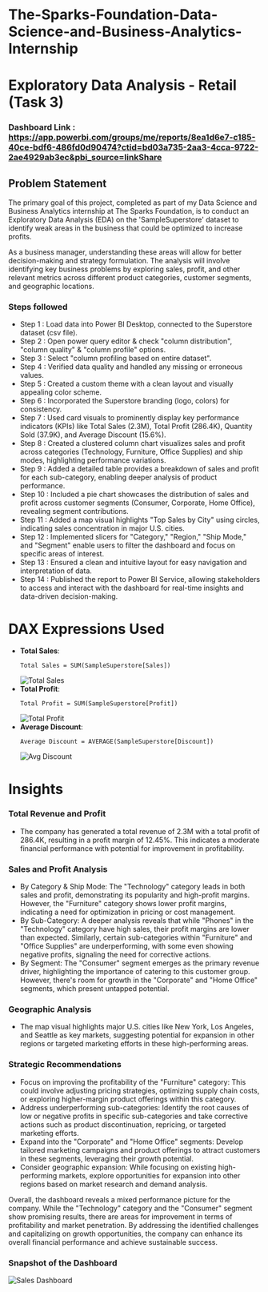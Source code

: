 # The-Sparks-Foundation-Data-Science-and-Business-Analytics-Internship
# Exploratory Data Analysis - Retail (Task 3)

### Dashboard Link : https://app.powerbi.com/groups/me/reports/8ea1d6e7-c185-40ce-bdf6-486fd0d90474?ctid=bd03a735-2aa3-4cca-9722-2ae4929ab3ec&pbi_source=linkShare

## Problem Statement

The primary goal of this project, completed as part of my Data Science and Business Analytics internship at The Sparks Foundation, is to conduct an Exploratory Data Analysis (EDA) on the 'SampleSuperstore' dataset to identify weak areas in the business that could be optimized to increase profits.


As a business manager, understanding these areas will allow for better decision-making and strategy formulation. The analysis will involve identifying key business problems by exploring sales, profit, and other relevant metrics across different product categories, customer segments, and geographic locations.


### Steps followed 

- Step 1 : Load data into Power BI Desktop, connected to the Superstore dataset (csv file).
- Step 2 : Open power query editor & check "column distribution", "column quality" & "column profile" options.
- Step 3 : Select "column profiling based on entire dataset".
- Step 4 : Verified data quality and handled any missing or erroneous values.
- Step 5 : Created a custom theme with a clean layout and visually appealing color scheme.
- Step 6 : Incorporated the Superstore branding (logo, colors) for consistency.
- Step 7 : Used card visuals to prominently display key performance indicators (KPIs) like Total Sales (2.3M), Total Profit (286.4K), Quantity Sold (37.9K), and Average Discount (15.6%).
- Step 8 : Created a clustered column chart visualizes sales and profit across categories (Technology, Furniture, Office Supplies) and ship modes, highlighting performance variations.
- Step 9 : Added a detailed table provides a breakdown of sales and profit for each sub-category, enabling deeper analysis of product performance.
- Step 10 : Included a pie chart showcases the distribution of sales and profit across customer segments (Consumer, Corporate, Home Office), revealing segment contributions.
- Step 11 : Added a map visual highlights "Top Sales by City" using circles, indicating sales concentration in major U.S. cities.
- Step 12 : Implemented slicers for "Category," "Region," "Ship Mode," and "Segment" enable users to filter the dashboard and focus on specific areas of interest.
- Step 13 : Ensured a clean and intuitive layout for easy navigation and interpretation of data.
- Step 14 : Published the report to Power BI Service, allowing stakeholders to access and interact with the dashboard for real-time insights and data-driven decision-making.


 
 # DAX Expressions Used

- **Total Sales**: 
  ```DAX
  Total Sales = SUM(SampleSuperstore[Sales])
  ```
  ![Total Sales](https://github.com/user-attachments/assets/fcb777d8-33b8-4025-afd0-689d94b94a8a)
- **Total Profit**: 
  ```DAX
  Total Profit = SUM(SampleSuperstore[Profit])
  ```
  ![Total Profit](https://github.com/user-attachments/assets/8247026a-9c9a-4991-ab04-76cea9d1e445)
- **Average Discount**: 
  ```DAX
  Average Discount = AVERAGE(SampleSuperstore[Discount])
  ```
  ![Avg Discount](https://github.com/user-attachments/assets/26615e1a-d434-4860-8985-9b893edfbf7d)



# Insights

### Total Revenue and Profit

- The company has generated a total revenue of 2.3M with a total profit of 286.4K, resulting in a profit margin of 12.45%. This indicates a moderate financial performance with potential for improvement in profitability.

### Sales and Profit Analysis

- By Category & Ship Mode: The "Technology" category leads in both sales and profit, demonstrating its popularity and high-profit margins. However, the "Furniture" category shows lower profit margins, indicating a need for optimization in pricing or cost management.
- By Sub-Category: A deeper analysis reveals that while "Phones" in the "Technology" category have high sales, their profit margins are lower than expected. Similarly, certain sub-categories within "Furniture" and "Office Supplies" are underperforming, with some even showing negative profits, signaling the need for corrective actions.
- By Segment: The "Consumer" segment emerges as the primary revenue driver, highlighting the importance of catering to this customer group. However, there's room for growth in the "Corporate" and "Home Office" segments, which present untapped potential.

### Geographic Analysis

- The map visual highlights major U.S. cities like New York, Los Angeles, and Seattle as key markets, suggesting potential for expansion in other regions or targeted marketing efforts in these high-performing areas.


### Strategic Recommendations

- Focus on improving the profitability of the "Furniture" category: This could involve adjusting pricing strategies, optimizing supply chain costs, or exploring higher-margin product offerings within this category.
- Address underperforming sub-categories: Identify the root causes of low or negative profits in specific sub-categories and take corrective actions such as product discontinuation, repricing, or targeted marketing efforts.
- Expand into the "Corporate" and "Home Office" segments: Develop tailored marketing campaigns and product offerings to attract customers in these segments, leveraging their growth potential.
- Consider geographic expansion: While focusing on existing high-performing markets, explore opportunities for expansion into other regions based on market research and demand analysis.

Overall, the dashboard reveals a mixed performance picture for the company. While the "Technology" category and the "Consumer" segment show promising results, there are areas for improvement in terms of profitability and market penetration. By addressing the identified challenges and capitalizing on growth opportunities, the company can enhance its overall financial performance and achieve sustainable success.

### Snapshot of the Dashboard

![Sales Dashboard](https://github.com/user-attachments/assets/1945040d-24b4-4663-b103-2b2c0fa8dc04)
